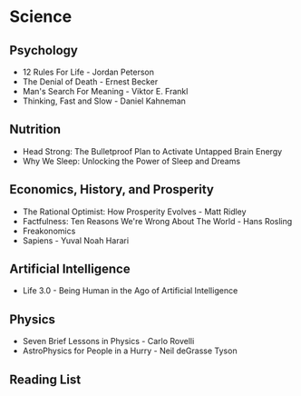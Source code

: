 # Science

## Psychology

* 12 Rules For Life - Jordan Peterson
* The Denial of Death - Ernest Becker
* Man's Search For Meaning - Viktor E. Frankl
* Thinking, Fast and Slow - Daniel Kahneman

## Nutrition

* Head Strong: The Bulletproof Plan to Activate Untapped Brain Energy
* Why We Sleep: Unlocking the Power of Sleep and Dreams

## Economics, History, and Prosperity

* The Rational Optimist: How Prosperity Evolves - Matt Ridley
* Factfulness: Ten Reasons We're Wrong About The World - Hans Rosling
* Freakonomics
* Sapiens - Yuval Noah Harari

## Artificial Intelligence

* Life 3.0 - Being Human in the Ago of Artificial Intelligence

## Physics

* Seven Brief Lessons in Physics - Carlo Rovelli
* AstroPhysics for People in a Hurry - Neil deGrasse Tyson

## Reading List

